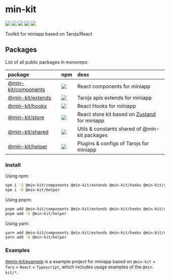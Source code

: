 # min-kit

[![](https://img.shields.io/github/actions/workflow/status/rexerwang/min-kit/ci.yml?style=for-the-badge)](https://github.com/rexerwang/min-kit/actions/workflows/ci.yml)
[![](https://img.shields.io/codecov/c/github/rexerwang/min-kit?style=for-the-badge)](https://codecov.io/gh/rexerwang/min-kit)
[![](https://img.shields.io/github/repo-size/rexerwang/min-kit?style=for-the-badge)](https://github.com/rexerwang/min-kit)
[![](https://img.shields.io/badge/TypeScript-007ACC?style=for-the-badge&logo=typescript&logoColor=white)](https://github.com/rexerwang/min-kit)
[![](https://img.shields.io/badge/React-Tarojs-007ACC?style=for-the-badge&logo=react&logoColor=61DAFB&labelColor=20232A)](https://github.com/NervJS/taro)

Toolkit for miniapp based on Tarojs/React

## Packages

List of all public packages in monorepo:

| package                                      | npm                                                                                                               | desc                                                                              |
| :------------------------------------------- | :---------------------------------------------------------------------------------------------------------------- | :-------------------------------------------------------------------------------- |
| [@min-kit/components](./packages/components) | [![](https://img.shields.io/npm/v/%40min-kit/components?style=for-the-badge)](https://npm.im/@min-kit/components) | React components for miniapp                                                      |
| [@min-kit/extends](./packages/extends)       | [![](https://img.shields.io/npm/v/%40min-kit/extends?style=for-the-badge)](https://npm.im/@min-kit/extends)       | Tarojs apis extends for miniapp                                                   |
| [@min-kit/hooks](./packages/hooks)           | [![](https://img.shields.io/npm/v/%40min-kit/hooks?style=for-the-badge)](https://npm.im/@min-kit/hooks)           | React Hooks for miniapp                                                           |
| [@min-kit/store](./packages/store)           | [![](https://img.shields.io/npm/v/%40min-kit/store?style=for-the-badge)](https://npm.im/@min-kit/store)           | React store kit based on [Zustand](https://github.com/pmndrs/zustand) for miniapp |
| [@min-kit/shared](./packages/shared)         | [![](https://img.shields.io/npm/v/%40min-kit/shared?style=for-the-badge)](https://npm.im/@min-kit/shared)         | Utils & constants shared of @min-kit packages                                     |
| [@min-kit/helper](./packages/helper)         | [![](https://img.shields.io/npm/v/%40min-kit/helper?style=for-the-badge)](https://npm.im/@min-kit/helper)         | Plugins & configs of Tarojs for miniapp                                           |

### Install

Using npm:

```sh
npm i -S @min-kit/components @min-kit/extends @min-kit/hooks @min-kit/store @min-kit/share
npm i -D @min-kit/helper
```

Using pnpm:

```sh
pnpm add @min-kit/components @min-kit/extends @min-kit/hooks @min-kit/store @min-kit/share
pnpm add -D @min-kit/helper
```

Using yarn:

```sh
yarn add @min-kit/components @min-kit/extends @min-kit/hooks @min-kit/store @min-kit/share
yarn add -D @min-kit/helper
```

### Examples

[@min-kit/example](./packages/example) is a example project for miniapp based on `@min-kit` + `Taro` + `React` + `Typescript`,
which includes usage examples of the `@min-kit/*`.
